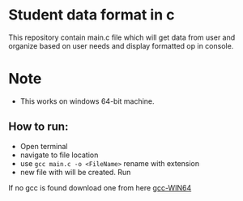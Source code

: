 # Student data format in c

This repository contain main.c file which will get data from user and organize based on user needs and 
display formatted op in console.

# Note
- This works on windows 64-bit machine.

## How to run:
- Open terminal
- navigate to file location
- use `gcc main.c -o <FileName>` rename <FileName> with extension
- new file with <FileName> will be created. Run <FileName>

If no gcc is found download one from here [gcc-WIN64](https://sourceforge.net/projects/gcc-win64/)
